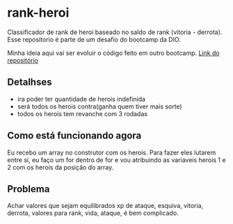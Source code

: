 # rank-heroi
Classificador de rank de heroi baseado no saldo de rank (vitoria - derrota). Esse repositorio é parte de um desafio do bootcamp da DIO.

Minha ideia aqui vai ser evoluir o código feito em outro bootcamp. [Link do repositório](git@github.com:Ruan-Pablo/classificador-nivel-heroi.git)

## Detalhses

- ira poder ter quantidade de herois indefinida
- será todos os herois contra(ganha quem tiver mais sorte)
- todos os herois tem revanche com 3 rodadas

## Como está funcionando agora

Eu recebo um array no construtor com os herois. Para fazer eles lutarem entre si, eu faço um for dentro de for e vou atribuindo as variaveis herois 1 e 2 com os herois da posição do array.

## Problema

Achar valores que sejam equilibrados xp de ataque, esquiva, vitoria, derrota, valores para rank, vida, ataque, é bem complicado. 
